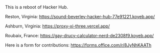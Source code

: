 This is a reboot of Hacker Hub.

Reston, Virginia:
https://sound-beverley-hacker-hub-77e91221.koyeb.app/

Ashburn, Virginia:
https://proxy-xi-three.vercel.app/

Roubaix, France:
https://gay-drucy-calculator-nerd-de2308f9.koyeb.app/

Here is a form for contributions:
https://forms.office.com/r/8JyNhKAATh
